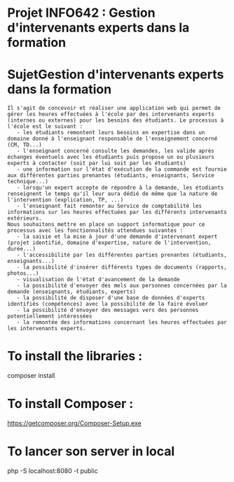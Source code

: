 # Projet INFO642 : Gestion d'intervenants experts dans la formation 

# SujetGestion d'intervenants experts dans la formation
    Il s'agit de concevoir et réaliser une application web qui permet de gérer les heures effectuées à l'école par des intervenants experts (internes ou externes) pour les besoins des étudiants. Le processus à l'école est le suivant : 
       - les étudiants remontent leurs besoins en expertise dans un domaine donné à l'enseignant responsable de l'enseignement concerné (CM, TD...) 
       - l'enseignant concerné consulte les demandes, les valide après échanges éventuels avec les étudiants puis propose un ou plusieurs experts à contacter (soit par lui soit par les étudiants) 
       - une information sur l'état d'exécution de la commande est fournie aux différentes parties prenantes (étudiants, enseignants, Service technique...) 
       - lorsqu'un expert accepte de répondre à la demande, les étudiants renseignent le temps qu'il leur aura dédié de même que la nature de l'intervention (explication, TP, ...) 
       - l'enseignant fait remonter au Service de comptabilité les informations sur les heures effectuées par les différents intervenants extérieurs. 
    Nous souhaitons mettre en place un support informatique pour ce processus avec les fonctionnalités attendues suivantes : 
       - la saisie et la mise à jour d'une demande d'intervenant expert (projet identifié, domaine d'expertise, nature de l'intervention, durée...) 
       - l'accessibilité par les différentes parties prenantes (étudiants, enseignants...) 
       - la possibilité d'insérer différents types de documents (rapports, photos...) 
       - visualisation de l'état d'avancement de la demande 
       - la possibilité d'envoyer des mels aux personnes concernées par la demande (enseignants, étudiants, experts) 
       - la possibilité de disposer d'une base de données d'experts identifiés (compétences) avec la possibilité de la faire évoluer 
       - la possibilité d'envoyer des messages vers des personnes potentiellement intéressées 
       - la remontée des informations concernant les heures effectuées par les intervenants experts.



# To install the libraries :
composer install

# To install Composer :
https://getcomposer.org/Composer-Setup.exe

# To lancer son server in local
php -S localhost:8080 -t public